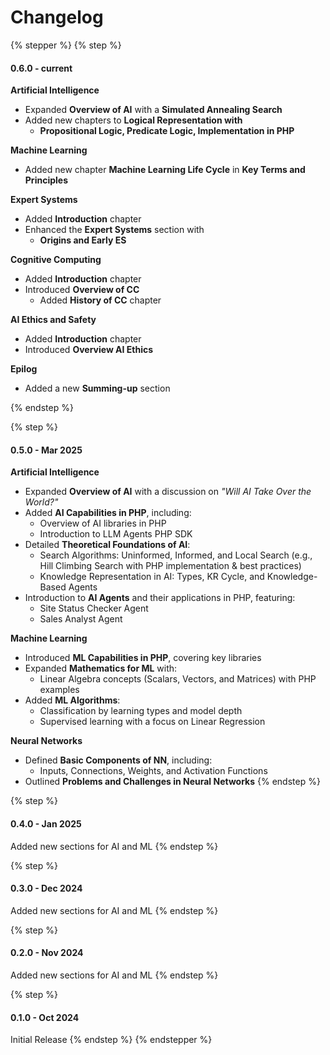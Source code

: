 # Changelog



{% stepper %}
{% step %}
#### 0.6.0 - current

**Artificial Intelligence**

* Expanded **Overview of AI** with a **Simulated Annealing Search**
* Added new chapters to **Logical Representation with**&#x20;
  * **Propositional Logic, Predicate Logic, Implementation in PHP**

**Machine Learning**

* Added new chapter **Machine Learning Life Cycle** in **Key Terms and Principles**

**Expert Systems**

* Added **Introduction** chapter
* Enhanced the **Expert Systems** section with&#x20;
  * **Origins and Early ES**

**Cognitive Computing**

* Added **Introduction** chapter
* Introduced **Overview of CC**
  * Added **History of CC** chapter

**AI Ethics and Safety**

* Added **Introduction** chapter
* Introduced **Overview AI Ethics**

**Epilog**

* Added a new **Summing-up** section


{% endstep %}

{% step %}
#### 0.5.0 - Mar 2025

**Artificial Intelligence**

* Expanded **Overview of AI** with a discussion on _"Will AI Take Over the World?"_
* Added **AI Capabilities in PHP**, including:
  * Overview of AI libraries in PHP
  * Introduction to LLM Agents PHP SDK
* Detailed **Theoretical Foundations of AI**:
  * Search Algorithms: Uninformed, Informed, and Local Search (e.g., Hill Climbing Search with PHP implementation & best practices)
  * Knowledge Representation in AI: Types, KR Cycle, and Knowledge-Based Agents
* Introduction to **AI Agents** and their applications in PHP, featuring:
  * Site Status Checker Agent
  * Sales Analyst Agent

**Machine Learning**

* Introduced **ML Capabilities in PHP**, covering key libraries
* Expanded **Mathematics for ML** with:
  * Linear Algebra concepts (Scalars, Vectors, and Matrices) with PHP examples
* Added **ML Algorithms**:
  * Classification by learning types and model depth
  * Supervised learning with a focus on Linear Regression

**Neural Networks**

* Defined **Basic Components of NN**, including:
  * Inputs, Connections, Weights, and Activation Functions
* Outlined **Problems and Challenges in Neural Networks**
{% endstep %}

{% step %}
#### 0.4.0 - Jan 2025

Added new sections for AI and ML
{% endstep %}

{% step %}
#### 0.3.0 - Dec 2024

Added new sections for AI and ML
{% endstep %}

{% step %}
#### 0.2.0 - Nov 2024

Added new sections for AI and ML
{% endstep %}

{% step %}
#### 0.1.0  - Oct 2024

Initial Release
{% endstep %}
{% endstepper %}

